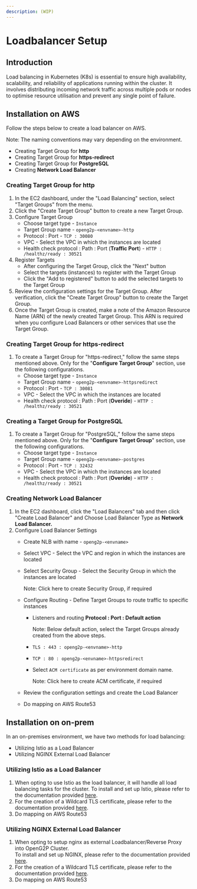```yaml
---
description: (WIP)
---
```


# Loadbalancer Setup

## Introduction

Load balancing in Kubernetes (K8s) is essential to ensure high availability, scalability, and reliability of applications running within the cluster. It involves distributing incoming network traffic across multiple pods or nodes to optimise resource utilisation and prevent any single point of failure.

## Installation on AWS

Follow the steps below to create a load balancer on AWS.

Note: The naming conventions may vary depending on the environment.

* Creating Target Group for **http**
* Creating Target Group for **https-redirect**
* Creating Target Group for **PostgreSQL**
* Creating  **Network Load Balancer**

### Creating Target Group for **http** <a href="#creating-target-group-for-openg2p-external-http" id="creating-target-group-for-openg2p-external-http"></a>

1. In the EC2 dashboard, under the "Load Balancing" section, select "Target Groups" from the menu.
2. Click the "Create Target Group" button to create a new Target Group.
3. Configure Target Group
   * Choose target type - `Instance`
   * Target Group name - `openg2p-<envname>-http`
   * Protocol : Port - `TCP : 30080`
   * VPC - Select the VPC in which the instances are located
   * Health check protocol : Path : Port (**Traffic Port**) - `HTTP : /healthz/ready : 30521`
4. Register Targets
   * After configuring the Target Group, click the "Next" button
   * Select the targets (instances) to register with the Target Group
   * Click the "Add to registered" button to add the selected targets to the Target Group
5. Review the configuration settings for the Target Group. After verification, click the "Create Target Group" button to create the Target Group.
6. Once the Target Group is created, make a note of the Amazon Resource Name (ARN) of the newly created Target Group. This ARN is required when you configure Load Balancers or other services that use the Target Group.

### Creating Target Group for **https-redirect** <a href="#creating-target-group-for-openg2p-external-httpsredirect" id="creating-target-group-for-openg2p-external-httpsredirect"></a>

1. To create a Target Group for "https-redirect," follow the same steps mentioned above. Only for the "**Configure Target Group**" section, use the following configurations.
   * Choose target type - `Instance`
   * Target Group name - `openg2p-<envname>-httpsredirect`
   * Protocol : Port - `TCP : 30081`
   * VPC - Select the VPC in which the instances are located
   * Health check protocol : Path : Port (**Overide**) - `HTTP : /healthz/ready : 30521`

### Creating a Target Group for PostgreSQL <a href="#creating-a-target-group-for-postgresql" id="creating-a-target-group-for-postgresql"></a>

1. To create a Target Group for "PostgreSQL," follow the same steps mentioned above. Only for the "**Configure Target Group**" section, use the following configurations.
   * Choose target type - `Instance`
   * Target Group name - `openg2p-<envname>-postgres`
   * Protocol : Port - `TCP : 32432`
   * VPC - Select the VPC in which the instances are located
   * Health check protocol : Path : Port (**Overide**) - `HTTP : /healthz/ready : 30521`

### Creating  **Network Load Balancer** <a href="#creating-external-network-load-balancer" id="creating-external-network-load-balancer"></a>

1. In the EC2 dashboard, click the "Load Balancers" tab and then click "Create Load Balancer" and Choose Load Balancer Type as **Network Load Balancer.**
2. Configure Load Balancer Settings
   * Create NLB with name - `openg2p-<envname>`
   * Select VPC - Select the VPC and region in which the instances are located
   *   Select Security Group - Select the Security Group in which the instances are located

       &#x20;Note:  Click here to create Security Group, if required
   * Configure Routing - Define Target Groups to route traffic to specific instances
     *   Listeners and routing **Protocol : Port : Default action**

         Note: Below default action, select the Target Groups already created from the above steps.
     * `TLS : 443 : openg2p-<envname>-http`
     * `TCP : 80 : openg2p-<envname>-httpsredirect`
     *   Select `ACM certificate` as per environment domain name.

         Note: Click here to create ACM certificate, if required
   * Review the configuration settings and create the Load Balancer
   * Do mapping on AWS Route53

## Installation on on-prem

In an on-premises environment, we have two methods for load balancing:

* Utilizing Istio as a Load Balancer
* Utilizing NGINX External Load Balancer

### &#x20;Utilizing Istio as a Load Balancer

1. When opting to use Istio as the load balancer, it will handle all load balancing tasks for the cluster. To install and set up Istio, please refer to the documentation provided [here](https://docs.openg2p.org/v/latest/deployment/infrastructure-setup/cluster-setup#istio-setup).
2. For the creation of a Wildcard TLS certificate, please refer to the documentation provided [here](https://docs.openg2p.org/v/latest/deployment/deployment-guide/ssl-certificates-using-letsencrypt).
3. Do mapping on AWS Route53

### Utilizing NGINX External Load Balancer

1. When opting  to setup nginx as external Loadbalancer/Reverse Proxy into OpenG2P Cluster.\
   To install and set up NGINX, please refer to the documentation provided [here](https://github.com/OpenG2P/openg2p-deployment/tree/main/kubernetes/nginx).
2. For the creation of a Wildcard TLS certificate, please refer to the documentation provided [here](https://docs.openg2p.org/v/latest/deployment/deployment-guide/ssl-certificates-using-letsencrypt).
3. Do mapping on AWS Route53





